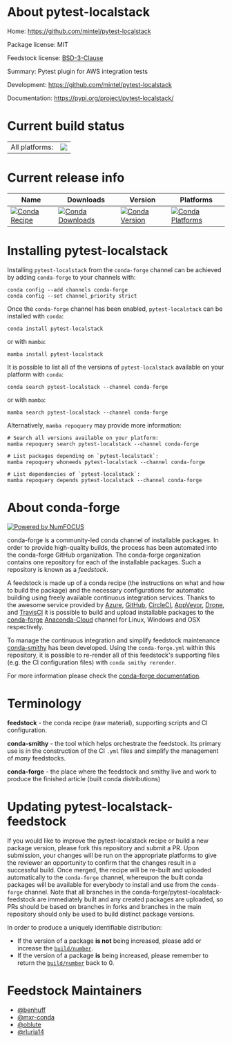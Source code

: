 About pytest-localstack
=======================

Home: https://github.com/mintel/pytest-localstack

Package license: MIT

Feedstock license: [BSD-3-Clause](https://github.com/conda-forge/pytest-localstack-feedstock/blob/main/LICENSE.txt)

Summary: Pytest plugin for AWS integration tests

Development: https://github.com/mintel/pytest-localstack

Documentation: https://pypi.org/project/pytest-localstack/

Current build status
====================


<table><tr><td>All platforms:</td>
    <td>
      <a href="https://dev.azure.com/conda-forge/feedstock-builds/_build/latest?definitionId=8057&branchName=main">
        <img src="https://dev.azure.com/conda-forge/feedstock-builds/_apis/build/status/pytest-localstack-feedstock?branchName=main">
      </a>
    </td>
  </tr>
</table>

Current release info
====================

| Name | Downloads | Version | Platforms |
| --- | --- | --- | --- |
| [![Conda Recipe](https://img.shields.io/badge/recipe-pytest--localstack-green.svg)](https://anaconda.org/conda-forge/pytest-localstack) | [![Conda Downloads](https://img.shields.io/conda/dn/conda-forge/pytest-localstack.svg)](https://anaconda.org/conda-forge/pytest-localstack) | [![Conda Version](https://img.shields.io/conda/vn/conda-forge/pytest-localstack.svg)](https://anaconda.org/conda-forge/pytest-localstack) | [![Conda Platforms](https://img.shields.io/conda/pn/conda-forge/pytest-localstack.svg)](https://anaconda.org/conda-forge/pytest-localstack) |

Installing pytest-localstack
============================

Installing `pytest-localstack` from the `conda-forge` channel can be achieved by adding `conda-forge` to your channels with:

```
conda config --add channels conda-forge
conda config --set channel_priority strict
```

Once the `conda-forge` channel has been enabled, `pytest-localstack` can be installed with `conda`:

```
conda install pytest-localstack
```

or with `mamba`:

```
mamba install pytest-localstack
```

It is possible to list all of the versions of `pytest-localstack` available on your platform with `conda`:

```
conda search pytest-localstack --channel conda-forge
```

or with `mamba`:

```
mamba search pytest-localstack --channel conda-forge
```

Alternatively, `mamba repoquery` may provide more information:

```
# Search all versions available on your platform:
mamba repoquery search pytest-localstack --channel conda-forge

# List packages depending on `pytest-localstack`:
mamba repoquery whoneeds pytest-localstack --channel conda-forge

# List dependencies of `pytest-localstack`:
mamba repoquery depends pytest-localstack --channel conda-forge
```


About conda-forge
=================

[![Powered by
NumFOCUS](https://img.shields.io/badge/powered%20by-NumFOCUS-orange.svg?style=flat&colorA=E1523D&colorB=007D8A)](https://numfocus.org)

conda-forge is a community-led conda channel of installable packages.
In order to provide high-quality builds, the process has been automated into the
conda-forge GitHub organization. The conda-forge organization contains one repository
for each of the installable packages. Such a repository is known as a *feedstock*.

A feedstock is made up of a conda recipe (the instructions on what and how to build
the package) and the necessary configurations for automatic building using freely
available continuous integration services. Thanks to the awesome service provided by
[Azure](https://azure.microsoft.com/en-us/services/devops/), [GitHub](https://github.com/),
[CircleCI](https://circleci.com/), [AppVeyor](https://www.appveyor.com/),
[Drone](https://cloud.drone.io/welcome), and [TravisCI](https://travis-ci.com/)
it is possible to build and upload installable packages to the
[conda-forge](https://anaconda.org/conda-forge) [Anaconda-Cloud](https://anaconda.org/)
channel for Linux, Windows and OSX respectively.

To manage the continuous integration and simplify feedstock maintenance
[conda-smithy](https://github.com/conda-forge/conda-smithy) has been developed.
Using the ``conda-forge.yml`` within this repository, it is possible to re-render all of
this feedstock's supporting files (e.g. the CI configuration files) with ``conda smithy rerender``.

For more information please check the [conda-forge documentation](https://conda-forge.org/docs/).

Terminology
===========

**feedstock** - the conda recipe (raw material), supporting scripts and CI configuration.

**conda-smithy** - the tool which helps orchestrate the feedstock.
                   Its primary use is in the construction of the CI ``.yml`` files
                   and simplify the management of *many* feedstocks.

**conda-forge** - the place where the feedstock and smithy live and work to
                  produce the finished article (built conda distributions)


Updating pytest-localstack-feedstock
====================================

If you would like to improve the pytest-localstack recipe or build a new
package version, please fork this repository and submit a PR. Upon submission,
your changes will be run on the appropriate platforms to give the reviewer an
opportunity to confirm that the changes result in a successful build. Once
merged, the recipe will be re-built and uploaded automatically to the
`conda-forge` channel, whereupon the built conda packages will be available for
everybody to install and use from the `conda-forge` channel.
Note that all branches in the conda-forge/pytest-localstack-feedstock are
immediately built and any created packages are uploaded, so PRs should be based
on branches in forks and branches in the main repository should only be used to
build distinct package versions.

In order to produce a uniquely identifiable distribution:
 * If the version of a package **is not** being increased, please add or increase
   the [``build/number``](https://docs.conda.io/projects/conda-build/en/latest/resources/define-metadata.html#build-number-and-string).
 * If the version of a package **is** being increased, please remember to return
   the [``build/number``](https://docs.conda.io/projects/conda-build/en/latest/resources/define-metadata.html#build-number-and-string)
   back to 0.

Feedstock Maintainers
=====================

* [@benhuff](https://github.com/benhuff/)
* [@mxr-conda](https://github.com/mxr-conda/)
* [@oblute](https://github.com/oblute/)
* [@rluria14](https://github.com/rluria14/)

